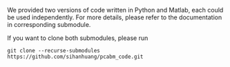 We provided two versions of code written in Python and Matlab, each could be used independently. For more details, please refer to the documentation in corresponding submodule.

If you want to clone both submodules, please run 
<pre><code>git clone --recurse-submodules https://github.com/sihanhuang/pcabm_code.git</code></pre> 
